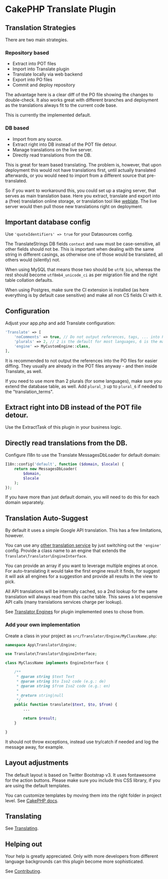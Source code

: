 # CakePHP Translate Plugin

## Translation Strategies
There are two main strategies.

### Repository based
- Extract into POT files
- Import into Translate plugin
- Translate locally via web backend
- Export into PO files
- Commit and deploy repository

The advantage here is a clear diff of the PO file showing the changes to double-check.
It also works great with different branches and deployment as the translations always fit to the current code base.

This is currently the implemented default.

### DB based
- Import from any source.
- Extract right into DB instead of the POT file detour.
- Manage translations on the live server.
- Directly read translations from the DB.

This is great for team based translating.
The problem is, however, that upon deployment this would not have translations first, until actually translated afterwards,
or you would need to import from a different source that pre-translated.

So if you want to workaround this, you could set up a staging server, that serves as main translation base.
Here you extract, translate and export into a (free) translation online storage, or translation tool like [weblate](https://docs.weblate.org/en/latest/about.html).
The live server would then pull those new translations right on deployment.

## Important database config
Use `'quoteIdentifiers' => true` for your Datasources config.

The TranslateStrings DB fields `context` and `name` must be case-sensitive, all other fields should not be.
This is important when dealing with the same string in different casings, as otherwise one of those would be translated, all others would (silently) not.

When using MySQL that means those two should be `utf8_bin`, whereas the rest should become `utf8mb4_unicode_ci` as per migration file and the right table collation defaults.

When using Postgres, make sure the CI extension is installed (as here everything is by default case sensitive) and make all non CS fields CI with it.

## Configuration
Adjust your app.php and add Translate configuration:
```php
'Translate' => [
    'noComments' => true, // Do not output references, tags, ... into PO files
    'plurals' => 2, // 2 is the default for most languages, 6 is the max
    'engine' => MyCustomEngine::class,
],
```

It is recommended to not output the references into the PO files for easier diffing.
They usually are already in the POT files anyway - and then inside Translate, as well.

If you need to use more than 2 plurals (for some languages), make sure you extend the database table, as well.
Add `plural_3` up to `plural_6` if needed to the "translation_terms".


## Extract right into DB instead of the POT file detour.

Use the ExtractTask of this plugin in your business logic.

## Directly read translations from the DB.
Configure I18n to use the Translate MessagesDbLoader for default domain:

```php
I18n::config('default', function ($domain, $locale) {
    return new MessagesDbLoader(
        $domain,
        $locale
    );
});
```
If you have more than just default domain, you will need to do this for each domain separately.

## Translation Auto-Suggest

By default it uses a simple Google API translation.
This has a few limitations, however.

You can use any [other translation service](https://www.programmableweb.com/news/63-translation-apis-bing-google-translate-and-google-ajax-language/2013/01/15) by just switching out the `'engine'` config.
Provide a class name to an engine that extends the `Translate\Translator\EngineInterface`.

You can provide an array if you want to leverage multiple engines at once.
For auto-translating it would take the first engine result it finds, for suggest it will ask all engines for a suggestion and provide all results in the view to pick.

All API translations will be internally cached, so a 2nd lookup for the same translation will always read from this cache table.
This saves a lot expensive API calls (many translations services charge per lookup).

See [Translator Engines](TranslatorEngines.md) for plugin implemented ones to chose from.

### Add your own implementation
Create a class in your project as `src/Translator/Engine/MyClassName.php`:
```php
namespace App\Translator\Engine;

use Translate\Translator\EngineInterface;

class MyClassName implements EngineInterface {

    /**
     * @param string $text Text
     * @param string $to Iso2 code (e.g.: de)
     * @param string $from Iso2 code (e.g.: en)
     *
     * @return string|null
     */
    public function translate($text, $to, $from) {
        ...

        return $result;
    }

}
```
It should not throw exceptions, instead use try/catch if needed and log the message away, for example.


## Layout adjustments
The default layout is based on Twitter Bootstrap v3.
It uses fontawesome for the action buttons. Please make sure you include this CSS library, if you are using the default templates.

You can customize templates by moving them into the right folder in project level.
See [CakePHP docs](https://book.cakephp.org/3.0/en/plugins.html#overriding-plugin-templates-from-inside-your-application).

## Translating
See [Translating](Translating.md).

## Helping out
Your help is greatly appreciated. Only with more developers from different language backgrounds can this plugin become more sophisticated.

See [Contributing](Contributing.md).
